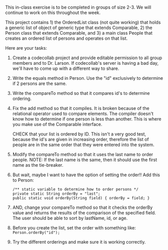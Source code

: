 This in-class exercise is to be completed in groups of size 2-3. We will continue to work on this throughout the week.

This project contains 1) the OrderedList class (not quite working) that holds a generic list of object of generic type that extends Comparable, 2) the Person class that extends Comparable, and 3) a main class People that creates an ordered list of persons and operates on that list.

Here are your tasks:

1. Create a codecollab project and provide editable permission to all group members and to Dr. Larson. If codecollab's server is having a bad day, we'll have to come up with a different way to share.

2. Write the equals method in Person. Use the "id" exclusively to determine if 2 persons are the same.

3. Write the compareTo method so that it compares id's to determine ordering.

4. Fix the add method so that it compiles. It is broken because of the relational operator used to compare elements. The compiler doesn't know how to determine if one person is less than another. This is where you make use of the Comparable interface.

	CHECK that your list is ordered by ID. This isn't a very good test, because the id's are given in increasing order, therefore the list of people are in the same order that they were entered into the system.

5. Modify the compareTo method so that it uses the last name to order people. NOTE: If the last name is the same, then it should use the first name as the tie-breaker.

6. But wait, maybe I want to have the option of setting the order!! Add this to Person:

	```
	/** static variable to determine how to order persons */
	private static String orderBy = "last";
	public static void orderBy(String field) { orderBy = field; }
	```

7. AND, change your compareTo method so that it checks the orderBy value and returns the results of the comparison of the specified field. The user should be able to sort by lastName, id, or age.

8. Before you create the list, set the order with something like: `Person.orderBy("id");`

9. Try the different orderings and make sure it is working correctly.
